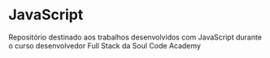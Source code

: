 # JavaScript
 Repositório destinado aos trabalhos desenvolvidos com JavaScript durante o curso desenvolvedor Full Stack da Soul Code Academy
